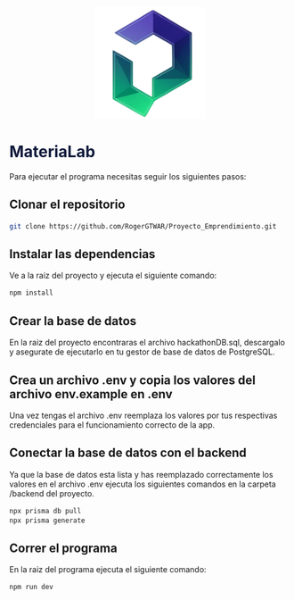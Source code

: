 <p align="center">
    <img src="frontend/public/Logo.png" width="200" height="200" alt="MateriaLab Logo">
    <br>
    <h1 style="color: #111A3B; font-weight: bold;">MateriaLab</h1>
</p>

Para ejecutar el programa necesitas seguir los siguientes pasos: 

## Clonar el repositorio

```bash
git clone https://github.com/RogerGTWAR/Proyecto_Emprendimiento.git
```

## Instalar las dependencias

Ve a la raiz del proyecto y ejecuta el siguiente comando: 

```bash 
npm install
```

## Crear la base de datos

En la raiz del proyecto encontraras el archivo hackathonDB.sql, descargalo 
y asegurate de ejecutarlo en tu gestor de base de datos de PostgreSQL.

## Crea un archivo .env y copia los valores del archivo env.example en .env

Una vez tengas el archivo .env reemplaza los valores por tus respectivas credenciales 
para el funcionamiento correcto de la app.

## Conectar la base de datos con el backend

Ya que la base de datos esta lista y has reemplazado correctamente los valores en el
archivo .env ejecuta los siguientes comandos en la carpeta /backend del proyecto.

```bash 
npx prisma db pull
npx prisma generate
```

## Correr el programa

En la raiz del programa ejecuta el siguiente comando: 

```bash 
npm run dev
```
